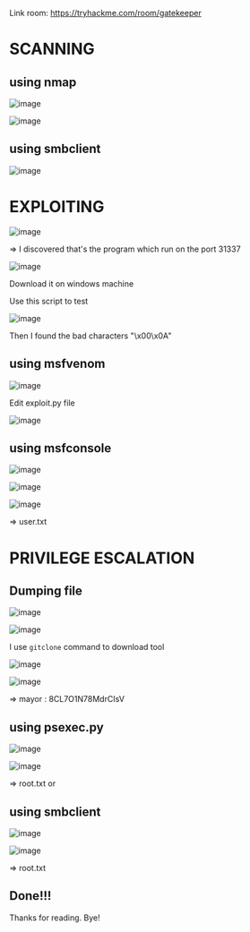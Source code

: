 Link room: https://tryhackme.com/room/gatekeeper
# SCANNING
## using nmap
![image](https://github.com/nguyenngocdung18/tryhackme/assets/134156226/e9036813-c7cd-4862-a0a0-670909619225)

![image](https://github.com/nguyenngocdung18/tryhackme/assets/134156226/fbc7c9dd-ae8d-4313-bf12-2a55c3d765c7)

## using smbclient

![image](https://github.com/nguyenngocdung18/tryhackme/assets/134156226/94493525-3f11-46a8-b3bf-16b1ee7824fe)

# EXPLOITING

![image](https://github.com/nguyenngocdung18/tryhackme/assets/134156226/4764188e-c272-4a13-b307-829bf4fd8465)

=>  I discovered that's the program which run on the port 31337

![image](https://github.com/nguyenngocdung18/tryhackme/assets/134156226/027ce6ad-bdb5-4f7b-b133-a9efee108aaf)

Download it on windows machine

Use this script to test 

![image](https://github.com/nguyenngocdung18/tryhackme/assets/134156226/0658506e-7e9e-4522-9284-075af8e36168)

Then I found the bad characters "\x00\x0A"

## using msfvenom
![image](https://github.com/nguyenngocdung18/tryhackme/assets/134156226/a0e627a8-4b7f-4296-8add-358b38387c97)

Edit exploit.py file 

![image](https://github.com/nguyenngocdung18/tryhackme/assets/134156226/9c9d75bb-8428-4d28-b9ce-dd1c56543ab2)

## using msfconsole
![image](https://github.com/nguyenngocdung18/tryhackme/assets/134156226/e1b3be38-ea16-4cb8-86aa-c70a6a3a7543)

![image](https://github.com/nguyenngocdung18/tryhackme/assets/134156226/58fc6a58-ad7e-46df-950c-6c508cf2def0)

![image](https://github.com/nguyenngocdung18/tryhackme/assets/134156226/026f36f5-6cc3-4185-9669-a008d0effeae)

=> user.txt
# PRIVILEGE ESCALATION
## Dumping file

![image](https://github.com/nguyenngocdung18/tryhackme/assets/134156226/81a7215a-a003-4f49-b243-39912d25d3ec)

![image](https://github.com/nguyenngocdung18/tryhackme/assets/134156226/a4a57c79-aa99-45a0-a2cc-a4364ae9bd27)

I use ```gitclone``` command to download tool

![image](https://github.com/nguyenngocdung18/tryhackme/assets/134156226/9ee9406f-cf15-47ca-9eab-32af0ec7c704)

![image](https://github.com/nguyenngocdung18/tryhackme/assets/134156226/992d6b6e-e372-46a8-be98-37337e8b6551)

=> mayor : 8CL7O1N78MdrCIsV

## using psexec.py
![image](https://github.com/nguyenngocdung18/tryhackme/assets/134156226/a3c960ae-065b-44cd-b1ed-65dd86e7f8a2)

![image](https://github.com/nguyenngocdung18/tryhackme/assets/134156226/e9d50188-c53c-486f-975d-4d177c659701)

=> root.txt
or 
## using smbclient
![image](https://github.com/nguyenngocdung18/tryhackme/assets/134156226/a5440aee-f992-468c-b185-65a0c5d9a77a)

![image](https://github.com/nguyenngocdung18/tryhackme/assets/134156226/78beab52-d53c-41ae-8275-ae9cc87d190b)

=> root.txt
## Done!!!
Thanks for reading. Bye!
